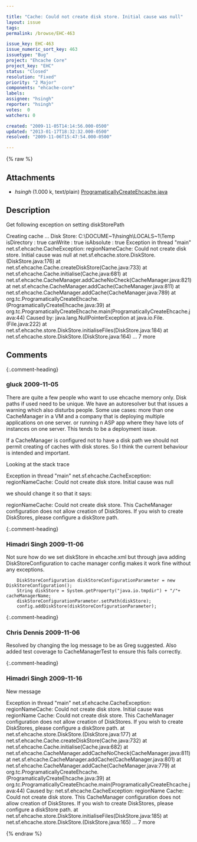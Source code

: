 ```yaml
---

title: "Cache: Could not create disk store. Initial cause was null"
layout: issue
tags: 
permalink: /browse/EHC-463

issue_key: EHC-463
issue_numeric_sort_key: 463
issuetype: "Bug"
project: "Ehcache Core"
project_key: "EHC"
status: "Closed"
resolution: "Fixed"
priority: "2 Major"
components: "ehcache-core"
labels: 
assignee: "hsingh"
reporter: "hsingh"
votes:  0
watchers: 0

created: "2009-11-05T14:14:56.000-0500"
updated: "2013-01-17T18:32:32.000-0500"
resolved: "2009-11-06T15:47:54.000-0500"

---
```




{% raw %}


## Attachments
  
* <em>hsingh</em> (1.000 k, text/plain) [ProgramaticallyCreateEhcache.java](/attachments/EHC/EHC-463/ProgramaticallyCreateEhcache.java)
  



## Description

<div markdown="1" class="description">

Get following exception on setting diskStorePath

Creating cache ...
Disk Store: C:\DOCUME~1\hsingh\LOCALS~1\Temp\
isDirectory		: true
canWrite		: true
isAbsolute		: true
Exception in thread "main" net.sf.ehcache.CacheException: regionNameCache: Could not create disk store. Initial cause was null
	at net.sf.ehcache.store.DiskStore.<init>(DiskStore.java:176)
	at net.sf.ehcache.Cache.createDiskStore(Cache.java:733)
	at net.sf.ehcache.Cache.initialise(Cache.java:681)
	at net.sf.ehcache.CacheManager.addCacheNoCheck(CacheManager.java:821)
	at net.sf.ehcache.CacheManager.addCache(CacheManager.java:811)
	at net.sf.ehcache.CacheManager.addCache(CacheManager.java:789)
	at org.tc.ProgramaticallyCreateEhcache.<init>(ProgramaticallyCreateEhcache.java:39)
	at org.tc.ProgramaticallyCreateEhcache.main(ProgramaticallyCreateEhcache.java:44)
Caused by: java.lang.NullPointerException
	at java.io.File.<init>(File.java:222)
	at net.sf.ehcache.store.DiskStore.initialiseFiles(DiskStore.java:184)
	at net.sf.ehcache.store.DiskStore.<init>(DiskStore.java:164)
	... 7 more


</div>

## Comments


{:.comment-heading}
### **gluck** <span class="date">2009-11-05</span>

<div markdown="1" class="comment">

There are quite  a few people who want to use ehcache memory only. Disk paths if used need to be unique. We have an autoresolver but that issues a warning which also disturbs people. Some use cases: more than one CacheManager in a VM and a company that is deploying multiple applications on one server. or running n ASP app where they have lots of instances on one server.
This tends to be a deployment issue.

If a CacheManager is configured not to have a disk path we should not permit creating of caches with disk stores. So I think the current behaviour is intended and important.

Looking at the stack trace

Exception in thread "main" net.sf.ehcache.CacheException: regionNameCache: Could not create disk store. Initial cause was null

we should change it so that it says:

regionNameCache: Could not create disk store. This CacheManager configuration does not allow creation of DiskStores. If you wish to create DiskStores, please configure a diskStore path.

</div>


{:.comment-heading}
### **Himadri Singh** <span class="date">2009-11-06</span>

<div markdown="1" class="comment">

Not sure how do we set diskStore in ehcache.xml but through java adding DiskStoreConfiguration to cache manager config makes it work fine without any exceptions.

        DiskStoreConfiguration diskStoreConfigurationParameter = new DiskStoreConfiguration();
        String diskStore = System.getProperty("java.io.tmpdir") + "/"+ cacheManagerName;
        diskStoreConfigurationParameter.setPath(diskStore);
        config.addDiskStore(diskStoreConfigurationParameter);


</div>


{:.comment-heading}
### **Chris Dennis** <span class="date">2009-11-06</span>

<div markdown="1" class="comment">

Resolved by changing the log message to be as Greg suggested.  Also added test coverage to CacheManagerTest to ensure this fails correctly.

</div>


{:.comment-heading}
### **Himadri Singh** <span class="date">2009-11-16</span>

<div markdown="1" class="comment">

New message

Exception in thread "main" net.sf.ehcache.CacheException: regionNameCache: Could not create disk store. Initial cause was regionName Cache: Could not create disk store. This CacheManager configuration does not allow creation of DiskStores. If you wish to create DiskStores, please configure a diskStore path.
	at net.sf.ehcache.store.DiskStore.<init>(DiskStore.java:177)
	at net.sf.ehcache.Cache.createDiskStore(Cache.java:732)
	at net.sf.ehcache.Cache.initialise(Cache.java:682)
	at net.sf.ehcache.CacheManager.addCacheNoCheck(CacheManager.java:811)
	at net.sf.ehcache.CacheManager.addCache(CacheManager.java:801)
	at net.sf.ehcache.CacheManager.addCache(CacheManager.java:779)
	at org.tc.ProgramaticallyCreateEhcache.<init>(ProgramaticallyCreateEhcache.java:39)
	at org.tc.ProgramaticallyCreateEhcache.main(ProgramaticallyCreateEhcache.java:44)
Caused by: net.sf.ehcache.CacheException: regionName Cache: Could not create disk store. This CacheManager configuration does not allow creation of DiskStores. If you wish to create DiskStores, please configure a diskStore path.
	at net.sf.ehcache.store.DiskStore.initialiseFiles(DiskStore.java:185)
	at net.sf.ehcache.store.DiskStore.<init>(DiskStore.java:165)
	... 7 more

</div>



{% endraw %}
